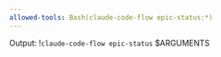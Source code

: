 ```yaml
---
allowed-tools: Bash(claude-code-flow epic-status:*)
---
```


Output:
!`claude-code-flow epic-status` $ARGUMENTS
